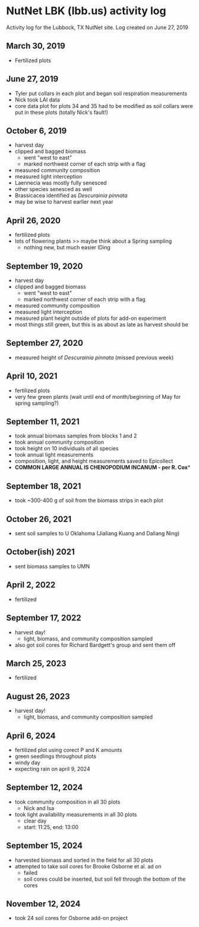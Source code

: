 # NutNet LBK (lbb.us) activity log
Activity log for the Lubbock, TX NutNet site.
Log created on June 27, 2019

## March 30, 2019
- Fertilized plots

## June 27, 2019
- Tyler put collars in each plot and began soil respiration measurements
- Nick took LAI data
- core data plot for plots 34 and 35 had to be modified as soil collars were put in these plots
(totally Nick's fault!)

## October 6, 2019
- harvest day
- clipped and bagged biomass
	- went "west to east"
	- marked northwest corner of each strip with a flag
- measured community composition
- measured light interception
- Laennecia was mostly fully senesced
- other species senesced as well
- Brassicacea identified as *Descurainia pinnata*
- may be wise to harvest earlier next year

## April 26, 2020
- fertilized plots
- lots of flowering plants >> maybe think about a Spring sampling
	- nothing new, but much easier IDing
	
## September 19, 2020
- harvest day
- clipped and bagged biomass
	- went "west to east"
	- marked northwest corner of each strip with a flag
- measured community composition
- measured light interception
- measured plant height outside of plots for add-on experiment
- most things still green, but this is as about as late as harvest should be

## September 27, 2020
- measured height of *Descurainia pinnata* (missed previous week)

## April 10, 2021
- fertilized plots
- very few green plants (wait until end of month/beginning of May for spring sampling?)

## September 11, 2021
- took annual biomass samples from blocks 1 and 2
- took annual community composition
- took height on 10 individuals of all species
- took annual light measurements
- composition, light, and height measurements saved to Epicollect
- **COMMON LARGE ANNUAL IS CHENOPODIUM INCANUM - per R. Cox***

## September 18, 2021
- took ~300-400 g of soil from the biomass strips in each plot

## October 26, 2021
- sent soil samples to U Oklahoma (Jialiang Kuang and Daliang Ning)

## October(ish) 2021
- sent biomass samples to UMN

## April 2, 2022
- fertilized

## September 17, 2022
- harvest day!
	- light, biomass, and community composition sampled
- also got soil cores for Richard Bardgett's group and sent them off

## March 25, 2023
- fertilized

## August 26, 2023
- harvest day!
	- light, biomass, and community composition sampled

## April 6, 2024
- fertilized plot using corect P and K amounts
- green seedlings throughout plots
- windy day
- expecting rain on april 9, 2024

## September 12, 2024
- took community composition in all 30 plots
	- Nick and Isa
- took light availability measurements in all 30 plots
	- clear day
	- start: 11:25, end: 13:00

## September 15, 2024
- harvested biomass and sorted in the field for all 30 plots
- attempted to take soil cores for Brooke Osborne et al. ad on
	- failed
	- soil cores could be inserted, but soil fell through the bottom of the cores

## November 12, 2024
- took 24 soil cores for Osborne add-on project